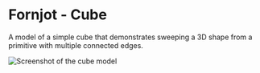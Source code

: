 # Fornjot - Cube

A model of a simple cube that demonstrates sweeping a 3D shape from a primitive with multiple connected edges.

![Screenshot of the cube model](https://github.com/hannobraun/fornjot/blob/main/models/cube/cube.png)
